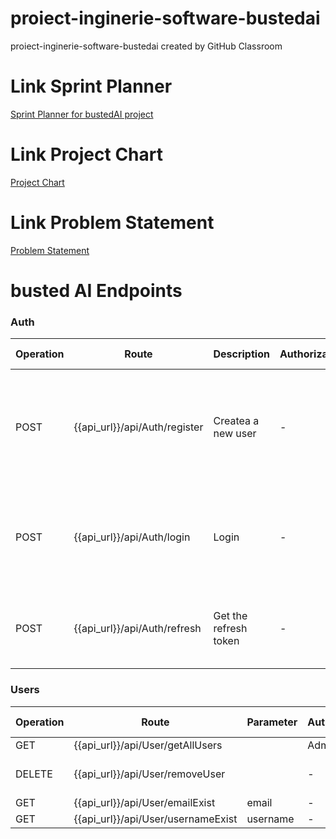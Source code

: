 # proiect-inginerie-software-bustedai
proiect-inginerie-software-bustedai created by GitHub Classroom


# Link Sprint Planner
[Sprint Planner for bustedAI project](https://docs.google.com/spreadsheets/d/16vLLRd1A86IMXz-6o4SOA034RU-AbtB7rw2PQL5WCJE/edit#gid=0)

# Link Project Chart
[Project Chart](https://docs.google.com/document/d/1VCJf-GGZD8LIGYsz41iVwcwmNcKJWqzs1Unu8eLc69c/edit?amp%3Busp=embed_facebook)


# Link Problem Statement
[Problem Statement](https://docs.google.com/document/d/1TZzNgOfmmYbAetV1EVqiXQN3iuhumcBcCAhJzQYMF8Y/edit)

# busted AI Endpoints

### Auth
| Operation | Route                                     | Description           | Authorization | Request Body                                                                                       | Response Body                                                                        |
|-----------|-------------------------------------------|-----------------------|---------------|----------------------------------------------------------------------------------------------------|--------------------------------------------------------------------------------------------|
| POST      |{{api_url}}/api/Auth/register | Createa a new user    | -        | {<br>"userName": "string",<br>"email": "string",<br>"password": "string",<br>"role": "string"<br>} | -Registered<br>-Email already used<br>-Username already used<br>-Error at register       |
| POST      | {{api_url}}/api/Auth/login    | Login                 | -             | {<br>"email": "string",<br>"password": "string"<br>}                                               | {<br>  "success": bool,<br>  "accessToken": string,<br>  "refreshToken": string<br>} |
| POST      | {{api_url}}/api/Auth/refresh  | Get the refresh token | -             | {<br>  "accessToken": "string",<br>  "refreshToken": "string"<br>}                                 | refreshToken                                                                         |

### Users
| Operation | Route                                             | Parameter  | Authorization | Request Body | Response Body |
|-----------|---------------------------------------------------|---------------|---------------|--------------|---------------|
| GET       | {{api_url}}/api/User/getAllUsers |  | Admin         |      -       |       -       |
| DELETE    | {{api_url}}/api/User/removeUser    |                | -             | {<br>"userName":"string"<br>} |
| GET    | {{api_url}}/api/User/emailExist    |   email               | -             | |false/true |
| GET    | {{api_url}}/api/User/usernameExist    |   username               | -             |  |false/true |

